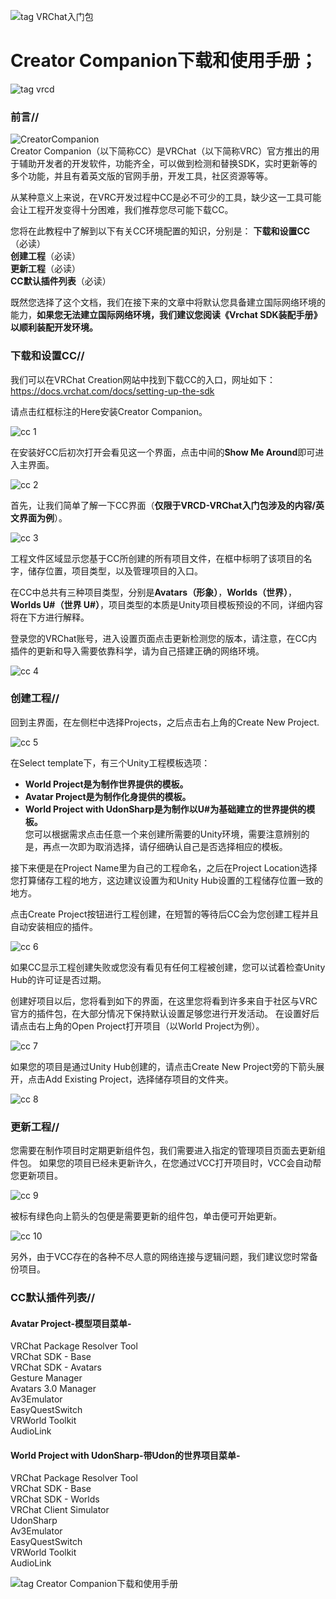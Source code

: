 ![tag VRChat入门包](https://github.com/vrcd-community/docs/blob/main/docs/public/img/starter/tag%20VRChat-starter.png)  
# Creator Companion下载和使用手册；
![tag vrcd](https://github.com/vrcd-community/docs/blob/main/docs/public/img/vrcd-img/tag-vrcd.png)  

### 前言//
![CreatorCompanion](https://github.com/vrcd-community/docs/tree/main/docs/public/img/starter/creator-companion/CreatorCompanion.png)  
Creator Companion（以下简称CC）是VRChat（以下简称VRC）官方推出的用于辅助开发者的开发软件，功能齐全，可以做到检测和替换SDK，实时更新等的多个功能，并且有着英文版的官网手册，开发工具，社区资源等等。

从某种意义上来说，在VRC开发过程中CC是必不可少的工具，缺少这一工具可能会让工程开发变得十分困难，我们推荐您尽可能下载CC。

您将在此教程中了解到以下有关CC环境配置的知识，分别是：
**下载和设置CC**（必读）  
**创建工程**（必读）  
**更新工程**（必读）  
**CC默认插件列表**（必读）  

既然您选择了这个文档，我们在接下来的文章中将默认您具备建立国际网络环境的能力，**如果您无法建立国际网络环境，我们建议您阅读《Vrchat SDK装配手册》以顺利装配开发环境。**

### 下载和设置CC//
我们可以在VRChat Creation网站中找到下载CC的入口，网址如下：
https://docs.vrchat.com/docs/setting-up-the-sdk

请点击红框标注的Here安装Creator Companion。

![cc 1](https://github.com/vrcd-community/docs/blob/main/docs/public/img/starter/creator-companion/cc%201.png)

在安装好CC后初次打开会看见这一个界面，点击中间的**Show Me Around**即可进入主界面。

![cc 2](https://github.com/vrcd-community/docs/tree/main/docs/public/img/starter/creator-companion/cc%202.png)

首先，让我们简单了解一下CC界面（**仅限于VRCD-VRChat入门包涉及的内容/英文界面为例**）。

![cc 3](https://github.com/vrcd-community/docs/tree/main/docs/public/img/starter/creator-companion/cc%203.png)

工程文件区域显示您基于CC所创建的所有项目文件，在框中标明了该项目的名字，储存位置，项目类型，以及管理项目的入口。

在CC中总共有三种项目类型，分别是**Avatars（形象）**，**Worlds（世界）**，**Worlds U#（世界 U#）**，项目类型的本质是Unity项目模板预设的不同，详细内容将在下方进行解释。

登录您的VRChat账号，进入设置页面点击更新检测您的版本，请注意，在CC内插件的更新和导入需要依靠科学，请为自己搭建正确的网络环境。

![cc 4](https://github.com/vrcd-community/docs/tree/main/docs/public/img/starter/creator-companion/cc%204.png)

### 创建工程//
回到主界面，在左侧栏中选择Projects，之后点击右上角的Create New Project.

![cc 5](https://github.com/vrcd-community/docs/tree/main/docs/public/img/starter/creator-companion/cc%205.png)

在Select template下，有三个Unity工程模板选项：
+ **World Project是为制作世界提供的模板。**
+ **Avatar Project是为制作化身提供的模板。**
+ **World Project with UdonSharp是为制作以U#为基础建立的世界提供的模板。**  
您可以根据需求点击任意一个来创建所需要的Unity环境，需要注意辨别的是，再点一次即为取消选择，请仔细确认自己是否选择相应的模板。

接下来便是在Project Name里为自己的工程命名，之后在Project Location选择您打算储存工程的地方，这边建议设置为和Unity Hub设置的工程储存位置一致的地方。

点击Create Project按钮进行工程创建，在短暂的等待后CC会为您创建工程并且自动安装相应的插件。

![cc 6](https://github.com/vrcd-community/docs/tree/main/docs/public/img/starter/creator-companion/cc%206.png)

如果CC显示工程创建失败或您没有看见有任何工程被创建，您可以试着检查Unity Hub的许可证是否过期。

创建好项目以后，您将看到如下的界面，在这里您将看到许多来自于社区与VRC官方的插件包，在大部分情况下保持默认设置足够您进行开发活动。
在设置好后请点击右上角的Open Project打开项目（以World Project为例）。

![cc 7](https://github.com/vrcd-community/docs/tree/main/docs/public/img/starter/creator-companion/cc%207.png)

如果您的项目是通过Unity Hub创建的，请点击Create New Project旁的下箭头展开，点击Add Existing Project，选择储存项目的文件夹。

![cc 8](https://github.com/vrcd-community/docs/tree/main/docs/public/img/starter/creator-companion/cc%208.png)

### 更新工程//
您需要在制作项目时定期更新组件包，我们需要进入指定的管理项目页面去更新组件包。
如果您的项目已经未更新许久，在您通过VCC打开项目时，VCC会自动帮您更新项目。

![cc 9](https://github.com/vrcd-community/docs/tree/main/docs/public/img/starter/creator-companion/cc%209.png)

被标有绿色向上箭头的包便是需要更新的组件包，单击便可开始更新。

![cc 10](https://github.com/vrcd-community/docs/tree/main/docs/public/img/starter/creator-companion/cc%2010.png)

另外，由于VCC存在的各种不尽人意的网络连接与逻辑问题，我们建议您时常备份项目。

### CC默认插件列表//

#### Avatar Project-模型项目菜单-

VRChat Package Resolver Tool  
VRChat SDK - Base  
VRChat SDK - Avatars  
Gesture Manager  
Avatars 3.0 Manager  
Av3Emulator  
EasyQuestSwitch  
VRWorld Toolkit  
AudioLink  

#### World Project with UdonSharp-带Udon的世界项目菜单-

VRChat Package Resolver Tool  
VRChat SDK - Base  
VRChat SDK - Worlds  
VRChat Client Simulator  
UdonSharp  
Av3Emulator  
EasyQuestSwitch  
VRWorld Toolkit  
AudioLink  

![tag Creator Companion下载和使用手册](https://github.com/vrcd-community/docs/tree/main/docs/public/img/starter/creator-companion/tag%20Creator%20Companion下载和使用手册.png)